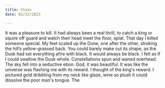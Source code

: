 ```yaml
---
title: Chaos
date: 02/22/2023

---
```


It was a pleasure to kill. It had always been a real thrill, to catch a king or squire off guard and watch their head meet the floor, splat. That day I killed someone special.
My feet scaled up the Dune, one after the other, stroking the hill’s yellow-grassed back. You could barely make out its shape, as the Dusk had set everything afire with black. It would always be black.
I felt as if I could swallow the Dusk whole. Constellations spun and waned overhead. The sky fell into a seductive ebon. God, it was beautiful. It was like the universe was flashing me with its reward.
I thought of the king's reward. I pictured gold dribbling from my neck like glaze, wine so plush it could dissolve the poor man's tongue.
The
